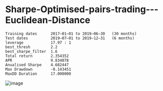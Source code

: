 # Sharpe-Optimised-pairs-trading---Euclidean-Distance
```
Training dates      2017–01–01 to 2019–06–30   (30 months)
Test dates          2019–07–01 to 2019–12–31   (6 months)
leverage            17.97 : 1
best_thresh         2.2
best_sharpe_filter  1.6
Total return        2.354352
APR                 9.834078
Anualised Sharpe    4.682447
Max Drawdown        -0.143451
MaxDD Duration      17.000000
```
![image](https://user-images.githubusercontent.com/74561424/230089315-37536229-323e-47f3-9e95-9fdddfb8845f.png)

